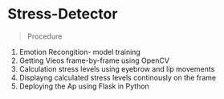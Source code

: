# Stress-Detector
>Procedure
1. Emotion Recongition- model training
2. Getting Vieos frame-by-frame using OpenCV
3. Calculation stress levels using eyebrow and lip movements
4. Displayng calculated stress levels continously on the frame
5. Deploying the Ap using Flask in Python

